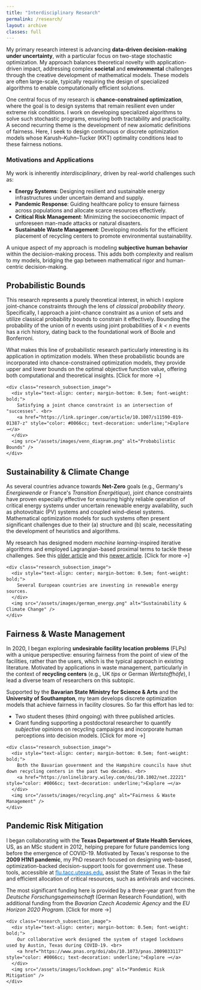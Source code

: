 ```yaml
---
title: "Interdisciplinary Research"
permalink: /research/
layout: archive
classes: full
---
```


My primary research interest is advancing <strong>data-driven decision-making under uncertainty</strong>, with a particular focus on two-stage stochastic optimization. My approach balances theoretical novelty with application-driven impact, addressing complex <strong>societal</strong> and <strong>environmental</strong> challenges through the creative development of mathematical models. These models are often large-scale, typically requiring the design of specialized algorithms to enable computationally efficient solutions.

One central focus of my research is <strong>chance-constrained optimization</strong>, where the goal is to design systems that remain resilient even under extreme risk conditions. I work on developing specialized algorithms to solve such stochastic programs, ensuring both tractability and practicality. A second recurring theme is the development of new axiomatic definitions of fairness. Here, I seek to design continuous or discrete optimization models whose Karush–Kuhn–Tucker (KKT) optimality conditions lead to these fairness notions.

### Motivations and Applications
My work is inherently <em>interdisciplinary</em>, driven by real-world challenges such as:
<div class="square-bullets">
  <ul>
    <li><strong>Energy Systems</strong>: Designing resilient and sustainable energy infrastructures under uncertain demand and supply.</li>
    <li><strong>Pandemic Response</strong>: Guiding healthcare policy to ensure fairness across populations and allocate scarce resources effectively.</li>
    <li><strong>Critical Risk Management</strong>: Minimizing the socioeconomic impact of unforeseen man-made attacks or natural disasters.</li>
    <li><strong>Sustainable Waste Management</strong>: Developing models for the efficient placement of recycling centers to promote environmental sustainability.</li>
  </ul>
</div>

A unique aspect of my approach is modeling <strong>subjective human behavior</strong> within the decision-making process. This adds both complexity and realism to my models, bridging the gap between mathematical rigor and human-centric decision-making.

## Probabilistic Bounds

<div class="research_section_wrapper">
  <div class="research_subsection">
    <div class="research_subsection_text">
      <p>
        This research represents a purely theoretical interest, in which I explore joint-chance constraints through the lens of <em>classical probability theory</em>. Specifically, I approach a joint-chance constraint as a union of sets and utilize classical probability bounds to constrain it effectively. Bounding the probability of the union of <em>n</em> events using joint probabilities of <em>k &lt; n</em> events has a rich history, dating back to the foundational work of Boole and Bonferroni.
      </p>
      <p>
        What makes this line of probabilistic research particularly interesting is its application in optimization models. When these probabilistic bounds are incorporated into chance-constrained optimization models, they provide upper and lower bounds on the optimal objective function value, offering both computational and theoretical insights. <span class="inline-toggle" onclick="toggleDetails(this)">[Click for more →]</span>
      </p>
    </div>

    <div class="research_subsection_image">
      <div style="text-align: center; margin-bottom: 0.5em; font-weight: bold;">
        Satisfying a joint chance constraint is an intersection of "successes". <br>
        <a href="https://link.springer.com/article/10.1007/s11590-019-01387-z" style="color: #0066cc; text-decoration: underline;">Explore →</a>
      </div>
      <img src="/assets/images/venn_diagram.png" alt="Probabilistic Bounds" />
    </div>
  </div>

  <div class="inline-details" style="display: none; margin-top: 1em;">
    <p>
      This interest originated during my PhD studies and matured further following my first major grant as Principal Investigator during my position at Sandia National Labs, US (2018). The grant from the US Department of Energy supported significant advancements in this domain, culminating in
      <a href="https://link.springer.com/article/10.1007/s11590-019-01387-z">this paper</a> and a
      <a href="https://link.springer.com/article/10.1007/s11590-020-01592-1">follow-up paper</a>.
    </p>
    <p>
      Currently, this work is being extended collaboratively with my PhD student, focusing on deeper theoretical insights for bounding two-stage stochastic optimization models.
    </p>
  </div>
</div>

## Sustainability & Climate Change

<div class="research_section_wrapper">
  <div class="research_subsection">
    <div class="research_subsection_text">
      <p>
        As several countries advance towards <strong>Net-Zero</strong> goals (e.g., Germany's <em>Energiewende</em> or France's <em>Transition Énergétique</em>), joint chance constraints have proven especially effective for ensuring highly reliable operation of critical energy systems under uncertain renewable energy availability, such as photovoltaic (PV) systems and coupled wind–diesel systems. Mathematical optimization models for such systems often present significant challenges due to their (a) structure and (b) scale, necessitating the development of heuristics and algorithms.
      </p>
      <p>
        My research has designed modern <em>machine learning</em>-inspired iterative algorithms and employed Lagrangian-based proximal terms to tackle these challenges. See this 
        <a href="https://link.springer.com/article/10.1007/s10287-018-0309-x">older article</a> and this 
        <a href="https://link.springer.com/article/10.1007/s10898-021-01041-y">newer article</a>.
        <span class="inline-toggle" onclick="toggleDetails(this)">[Click for more →]</span>
      </p>
    </div>

    <div class="research_subsection_image">
      <div style="text-align: center; margin-bottom: 0.5em; font-weight: bold;">
        Several European countries are investing in renewable energy sources.
      </div>
      <img src="/assets/images/german_energy.png" alt="Sustainability & Climate Change" />
    </div>
  </div>

  <div class="inline-details" style="display: none; margin-top: 1em;">
    <div class="square-bullets">
      <ul>
        <li>At Sandia National Labs, US (2016–19), I focused on solving large-scale energy system models, addressing critical risks faced by the US electrical grid. Many of these works are available on the <strong>US Department of Energy's</strong> Office of Scientific and Technical Information website. Access 
          <a href="https://www.osti.gov/search/semantic:bismark%20singh">here →</a>.
        </li>
        <li>At FAU Erlangen–Nürnberg, Germany (2019–22), I led the chair’s research contributions to the multi-institute <code>METIS</code> research collaboration with the <strong>Jülich Research Center</strong>. This project develops open-source tools for optimizing large-scale energy system models under the framework of Germany's <em>Energiewende</em>.
          <div class="square-bullets">
            <ul>
              <li>Learn more about the METIS project <a href="https://www.fz-juelich.de/en/ice/ice-2/projects/metis?expand=translations,fzjsettings,nearest-institut">here →</a>.</li>
              <li>Explore the technical details of the ETHOS.FINE package <a href="https://github.com/FZJ-IEK3-VSA/FINE" style="color: #0066cc; text-decoration: underline;">here →</a>.</li>
            </ul>
          </div>
        </li>
      </ul>
    </div>
    <p>
      This research not only advances mathematical optimization but also contributes to global sustainability goals, ensuring renewable energy systems remain both efficient and reliable under uncertainty.
    </p>
  </div>
</div>

## Fairness & Waste Management

<div class="research_section_wrapper">
  <div class="research_subsection">
    <div class="research_subsection_text">
      <p>
        In 2020, I began exploring <strong>undesirable facility location problems</strong> (FLPs) with a unique perspective: ensuring fairness from the point of view of the facilities, rather than the users, which is the typical approach in existing literature. Motivated by applications in waste management, particularly in the context of <strong>recycling centers</strong> (e.g., UK <em>tips</em> or German <em>Wertstoffhöfe</em>), I lead a diverse team of researchers on this subtopic.
      </p>
      <p>
        Supported by the <strong>Bavarian State Ministry for Science & Arts</strong> and the <strong>University of Southampton</strong>, my team develops discrete optimization models that achieve fairness in facility closures. So far this effort has led to:
      </p>
      <div class="square-bullets">
        <ul>
          <li>Two student theses (third ongoing) with three published articles.</li>
          <li>Grant funding supporting a postdoctoral researcher to quantify <em>subjective</em> opinions on recycling campaigns and incorporate human perceptions into decision models.
            <span class="inline-toggle" onclick="toggleDetails(this)">[Click for more →]</span>
          </li>
        </ul>
      </div>
    </div>

    <div class="research_subsection_image">
      <div style="text-align: center; margin-bottom: 0.5em; font-weight: bold;">
        Both the Bavarian government and the Hampshire councils have shut down recycling centers in the past two decades. <br>
        <a href="https://onlinelibrary.wiley.com/doi/10.1002/net.22221" style="color: #0066cc; text-decoration: underline;">Explore →</a>
      </div>
      <img src="/assets/images/recycling.png" alt="Fairness & Waste Management" />
    </div>
  </div>

  <div class="inline-details" style="display: none; margin-top: 1em;">
    <p>This theme is truly interdisciplinary:</p>
    <div class="square-bullets">
      <ul>
        <li><em>Theoretical</em>: Defined new axioms of fairness, shifting the perspective to the facilities themselves. Formulated novel classes of FLPs satisfying axiomatic fairness properties, derived from their Karush–Kuhn–Tucker (KKT) optimality conditions. <a href="https://pubsonline.informs.org/doi/10.1287/ijoc.2022.0308" style="color: #0066cc; text-decoration: underline;">Explore →</a></li>
        <li><em>Computational</em>: Addressed the intractability of solving these models naively by designing specialized algorithms, enabling efficient solutions for large-scale instances at the scale of Bavaria and all of Germany. <a href="https://pubsonline.informs.org/doi/10.1287/ijoc.2024.0693" style="color: #0066cc; text-decoration: underline;">Explore →</a></li>
        <li><em>Societal</em>: Ensured sustainability goals are achieved without disproportionately affecting certain communities by offering governments ethically fair decision-making tools for closing recycling centers while maintaining public accessibility. <a href="https://onlinelibrary.wiley.com/doi/10.1002/net.22221" style="color: #0066cc; text-decoration: underline;">Explore →</a></li>
      </ul>
    </div>
  </div>
</div>

## Pandemic Risk Mitigation

<div class="research_section_wrapper">
  <div class="research_subsection">
    <div class="research_subsection_text">
      <p>
        I began collaborating with the <strong>Texas Department of State Health Services</strong>, US, as an MSc student in 2012, helping prepare for future pandemics long before the emergence of COVID-19. Motivated by Texas's response to the <strong>2009 H1N1 pandemic</strong>, my PhD research focused on designing web-based, optimization-backed decision-support tools for government use. These tools, accessible at <a href="https://flu.tacc.utexas.edu/" style="color: #0066cc; text-decoration: underline;">flu.tacc.utexas.edu</a>, assist the State of Texas in the fair and efficient allocation of critical resources, such as antivirals and vaccines.
      </p>
      <p>
        The most significant funding here is provided by a three-year grant from the <em>Deutsche Forschungsgemeinschaft</em> (German Research Foundation), with additional funding from the <em>Bavarian Czech Academic Agency</em> and the <em>EU Horizon 2020 Program</em>. 
        <span class="inline-toggle" onclick="toggleDetails(this)">[Click for more →]</span>
      </p>
    </div>

    <div class="research_subsection_image">
      <div style="text-align: center; margin-bottom: 0.5em; font-weight: bold;">
        Our collaborative work designed the system of staged lockdowns used by Austin, Texas during COVID-19. <br>
        <a href="https://www.pnas.org/doi/abs/10.1073/pnas.2009033117" style="color: #0066cc; text-decoration: underline;">Explore →</a>
      </div>
      <img src="/assets/images/lockdown.png" alt="Pandemic Risk Mitigation" />
    </div>
  </div>

  <div class="inline-details" style="display: none; margin-top: 1em;">
    <p>During the COVID-19 pandemic, I renewed this collaboration to address pressing challenges in pandemic response. Key contributions include:</p>
    <div class="square-bullets">
      <ul>
        <li><em>Testing Accessibility</em>: Measuring the reach and equity of COVID-19 testing across the United States. <a href="https://link.springer.com/article/10.1007/s10729-020-09538-w" style="color: #0066cc; text-decoration: underline;">Explore →</a></li>
        <li><em>Triggering Lockdowns</em>: Designing the staged-dashboard lockdown system employed by the City of Austin, Texas, which integrates a chance-constrained framework for informed, adaptive public health policies. <a href="https://www.pnas.org/doi/abs/10.1073/pnas.2009033117" style="color: #0066cc; text-decoration: underline;">Explore →</a></li>
      </ul>
    </div>
  </div>
</div>